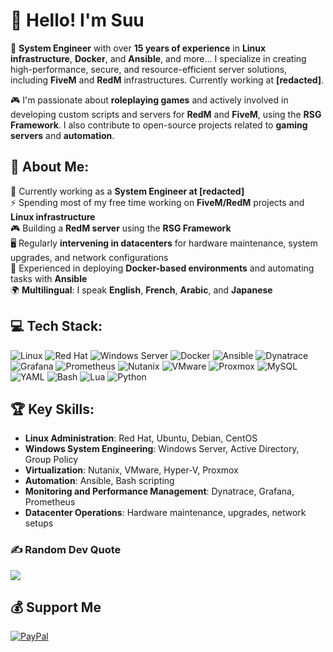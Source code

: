 # 👋 Hello! I'm Suu

🚀 **System Engineer** with over **15 years of experience** in **Linux infrastructure**, **Docker**, and **Ansible**, and more... I specialize in creating high-performance, secure, and resource-efficient server solutions, including **FiveM** and **RedM** infrastructures. Currently working at **[redacted]**.

🎮 I'm passionate about **roleplaying games** and actively involved in developing custom scripts and servers for **RedM** and **FiveM**, using the **RSG Framework**. I also contribute to open-source projects related to **gaming servers** and **automation**.

## 💫 About Me:
🔭 Currently working as a **System Engineer at [redacted]**  
⚡ Spending most of my free time working on **FiveM/RedM** projects and **Linux infrastructure**  
🎮 Building a **RedM server** using the **RSG Framework**  
🖥️ Regularly **intervening in datacenters** for hardware maintenance, system upgrades, and network configurations  
🔧 Experienced in deploying **Docker-based environments** and automating tasks with **Ansible**  
🌍 **Multilingual**: I speak **English**, **French**, **Arabic**, and **Japanese**

## 💻 Tech Stack:
<img src="https://img.shields.io/badge/Linux-FCC624?style=for-the-badge&logo=linux&logoColor=black" alt="Linux" />
<img src="https://img.shields.io/badge/Red%20Hat-EE0000?style=for-the-badge&logo=redhat&logoColor=white" alt="Red Hat" />
<img src="https://img.shields.io/badge/Windows%20Server-0078D6?style=for-the-badge&logo=windows&logoColor=white" alt="Windows Server" />
<img src="https://img.shields.io/badge/Docker-2496ED?style=for-the-badge&logo=docker&logoColor=white" alt="Docker" />
<img src="https://img.shields.io/badge/Ansible-EE0000?style=for-the-badge&logo=ansible&logoColor=white" alt="Ansible" />
<img src="https://img.shields.io/badge/Dynatrace-0091FF?style=for-the-badge&logo=dynatrace&logoColor=white" alt="Dynatrace" />
<img src="https://img.shields.io/badge/Grafana-F46800?style=for-the-badge&logo=grafana&logoColor=white" alt="Grafana" />
<img src="https://img.shields.io/badge/Prometheus-E6522C?style=for-the-badge&logo=prometheus&logoColor=white" alt="Prometheus" />
<img src="https://img.shields.io/badge/Nutanix-02457A?style=for-the-badge&logo=nutanix&logoColor=white" alt="Nutanix" />
<img src="https://img.shields.io/badge/VMware-607078?style=for-the-badge&logo=vmware&logoColor=white" alt="VMware" />
<img src="https://img.shields.io/badge/Proxmox-E57000?style=for-the-badge&logo=proxmox&logoColor=white" alt="Proxmox" />
<img src="https://img.shields.io/badge/MySQL-4479A1?style=for-the-badge&logo=mysql&logoColor=white" alt="MySQL" />
<img src="https://img.shields.io/badge/YAML-CB171E?style=for-the-badge&logo=yaml&logoColor=white" alt="YAML" />
<img src="https://img.shields.io/badge/Bash-4EAA25?style=for-the-badge&logo=gnu-bash&logoColor=white" alt="Bash" />
<img src="https://img.shields.io/badge/Lua-2C2D72?style=for-the-badge&logo=lua&logoColor=white" alt="Lua" />
<img src="https://img.shields.io/badge/Python-3776AB?style=for-the-badge&logo=python&logoColor=ffdd54" alt="Python" />

## 🏆 Key Skills:
- **Linux Administration**: Red Hat, Ubuntu, Debian, CentOS  
- **Windows System Engineering**: Windows Server, Active Directory, Group Policy  
- **Virtualization**: Nutanix, VMware, Hyper-V, Proxmox  
- **Automation**: Ansible, Bash scripting  
- **Monitoring and Performance Management**: Dynatrace, Grafana, Prometheus  
- **Datacenter Operations**: Hardware maintenance, upgrades, network setups

### ✍️ Random Dev Quote
![](https://quotes-github-readme.vercel.app/api?type=horizontal&theme=radical)

## 💰 Support Me
[![PayPal](https://img.shields.io/badge/PayPal-00457C?style=for-the-badge&logo=paypal&logoColor=white)](https://paypal.me/your-paypal)

